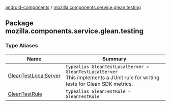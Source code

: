 [android-components](../index.md) / [mozilla.components.service.glean.testing](./index.md)

## Package mozilla.components.service.glean.testing

### Type Aliases

| Name | Summary |
|---|---|
| [GleanTestLocalServer](-glean-test-local-server.md) | `typealias GleanTestLocalServer = GleanTestLocalServer`<br>This implements a JUnit rule for writing tests for Glean SDK metrics. |
| [GleanTestRule](-glean-test-rule.md) | `typealias GleanTestRule = GleanTestRule` |
